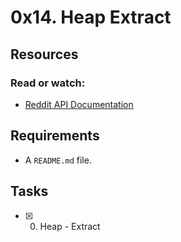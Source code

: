 # 0x14. Heap Extract


## Resources
### Read or watch:
* [Reddit API Documentation](https://www.reddit.com/dev/api/)

## Requirements
* A ```README.md``` file.

## Tasks
* [x] 0. Heap - Extract
